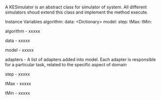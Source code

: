 A KESimulator is an abstract class for simulator of system. All different simulators shoud extend this class and implement the method execute.

Instance Variables
	algorithm:	<Symbol>
	data:		<Dictionary<Symbol><KETimeSeries>>
	model:		<KEModel>
	step:		<Number>
	tMax:		<Number>
	tMin:		<Number>

algorithm
	- xxxxx

data
	- xxxxx

model
	- xxxxx

adapters
	- A list of adapters added into model. Each adapter is responsible for a particular task, related to the specific aspect of domain

step
	- xxxxx

tMax
	- xxxxx

tMin
	- xxxxx
